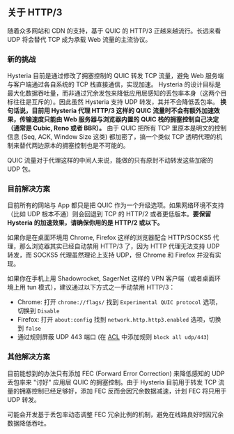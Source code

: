 ## 关于 HTTP/3

随着众多网站和 CDN 的支持，基于 QUIC 的 HTTP/3 正越来越流行。长远来看 UDP 将会替代 TCP 成为承载 Web 流量的主流协议。

### 新的挑战

Hysteria 目前是通过修改了拥塞控制的 QUIC 转发 TCP 流量，避免 Web 服务端与客户端通过各自系统的 TCP 栈直接通信，实现加速。 Hysteria 的设计目标是最大化数据吞吐量，而非通过冗余发包来降低应用层感知的丢包率本身（这两个目标往往是互斥的）。因此虽然 Hysteria 支持 UDP 转发，其并不会降低丢包率。 **换句话说，目前用 Hysteria 代理 HTTP/3 这样的 QUIC 流量时不会有额外加速效果，传输速度只能由 Web 服务器与浏览器内置的 QUIC 栈的拥塞控制自己决定（通常是 Cubic, Reno 或者 BBR）。** 由于 QUIC 把所有 TCP 里原本是明文的控制信息 (Seq, ACK, Window Size 这类) 都加密了，搞一个类似 TCP 透明代理的机制来替代两边原本的拥塞控制也是不可能的。

QUIC 流量对于代理这样的中间人来说，能做的只有原封不动转发这些加密的 UDP 包。

### 目前解决方案

目前所有的网站与 App 都只是把 QUIC 作为一个升级选项。如果网络环境不支持（比如 UDP 根本不通）则会回退到 TCP 的 HTTP/2 或者更低版本。**要保留 Hysteria 的加速效果，请确保你用的是 HTTP/2 或以下。**

如果你是在桌面环境用 Chrome, Firefox 这样的浏览器配合 HTTP/SOCKS5 代理，那么浏览器其实已经自动禁用 HTTP/3 了，因为 HTTP 代理无法支持 UDP 转发，而 SOCKS5 代理虽然理论上支持 UDP，但 Chrome 和 Firefox 并没有实现。

如果你在手机上用 Shadowrocket, SagerNet 这样的 VPN 客户端（或者桌面环境上用 tun 模式），建议通过以下方式之一手动禁用 HTTP/3：

- Chrome: 打开 `chrome://flags/` 找到 `Experimental QUIC protocol` 选项，切换到 `Disable`
- Firefox: 打开 `about:config` 找到 `network.http.http3.enabled` 选项，切换到 `false`
- 通过规则屏蔽 UDP 443 端口 (在 [ACL](关于-ACL) 中添加规则 `block all udp/443`)

### 其他解决方案

目前能想到的办法只有添加 FEC (Forward Error Correction) 来降低感知的 UDP 丢包率来 "讨好" 应用层 QUIC 的拥塞控制。由于 Hysteria 目前用于转发 TCP 流量的拥塞控制已经足够好，添加 FEC 反而会因冗余数据减速，计划 FEC 将只用于 UDP 转发。

可能会开发基于丢包率动态调整 FEC 冗余比例的机制，避免在线路良好时因冗余数据降低吞吐。